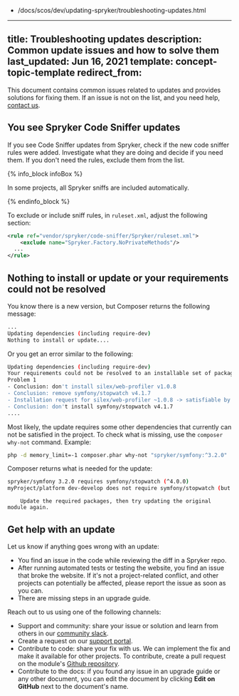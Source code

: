   - /docs/scos/dev/updating-spryker/troubleshooting-updates.html
---
title: Troubleshooting updates
description: Common update issues and how to solve them
last_updated: Jun 16, 2021
template: concept-topic-template
redirect_from:
---

This document contains common issues related to updates and provides solutions for fixing them. If an issue is not on the list, and you need help, [contact us](#get-help-with-an-update).

## You see Spryker Code Sniffer updates

If you see Code Sniffer updates from Spryker, check if the new code sniffer rules were added. Investigate what they are doing and decide if you need them. If you don't need the rules, exclude them from the list.

{% info_block infoBox %}

In some projects, all Spryker sniffs are included automatically.

{% endinfo_block %}

To exclude or include sniff rules, in `ruleset.xml`, adjust the following section:

```xml
<rule ref="vendor/spryker/code-sniffer/Spryker/ruleset.xml">
	<exclude name="Spryker.Factory.NoPrivateMethods"/>
  ...
</rule>
```

## Nothing to install or update or your requirements could not be resolved

You know there is a new version, but Composer returns the following message:

```BASH
...
Updating dependencies (including require-dev)
Nothing to install or update....
```

Or you get an error similar to the following:

```BASH
Updating dependencies (including require-dev)
Your requirements could not be resolved to an installable set of packages.
Problem 1
- Conclusion: don't install silex/web-profiler v1.0.8
- Conclusion: remove symfony/stopwatch v4.1.7
- Installation request for silex/web-profiler ~1.0.8 -> satisfiable by silex/web-profiler[1.0.x-dev, v1.0.8].
- Conclusion: don't install symfony/stopwatch v4.1.7
....
```

Most likely, the update requires some other dependencies that currently can not be satisfied in the project.
To check what is missing, use the `composer why-not` command. Example:

```BASH
php -d memory_limit=-1 composer.phar why-not "spryker/symfony:^3.2.0"
```

Composer returns what is needed for the update:

```BASH
spryker/symfony 3.2.0 requires symfony/stopwatch (^4.0.0)
myProject/platform dev-develop does not require symfony/stopwatch (but v2.8.34 is installed)
```
		Update the required packages, then try updating the original module again.

## Get help with an update

Let us know if anything goes wrong with an update:

* You find an issue in the code while reviewing the diff in a Spryker repo.
* After running automated tests or testing the website, you find an issue that broke the website. If it's not a project-related conflict, and other projects can potentially be affected, please report the issue as soon as you can.
* There are missing steps in an upgrade guide.

Reach out to us using one of the following channels:
* Support and community: share your issue or solution and learn from others in our [community slack](https://sprykercommunity.slack.com/join/shared_invite/zt-gdakzwk3-~B_gJXbUxMdzkBwTQVjNgg#/).
* Create a request on our [support portal](https://spryker.force.com/support/s/).
* Contribute to code: share your fix with us. We can implement the fix and make it available for other projects. To contribute, create a pull request on the module's [Github repository](https://github.com/spryker).
* Contribute to the docs: if you found any issue in an upgrade guide or any other document,  you can edit the document by clicking **Edit on GitHub** next to the document's name.
